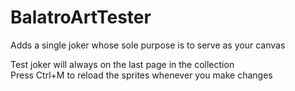 # BalatroArtTester
Adds a single joker whose sole purpose is to serve as your canvas

Test joker will always on the last page in the collection <br>
Press Ctrl+M to reload the sprites whenever you make changes
